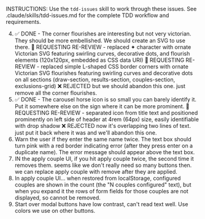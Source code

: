 INSTRUCTIONS: Use the `tdd-issues` skill to work through these issues.
See .claude/skills/tdd-issues.md for the complete TDD workflow and requirements.

4. ✅ DONE - The corner flourishes are interesting but not very victorian. They
   should be more embellished. We should create an SVG to use there. 🔄
   REQUESTING RE-REVIEW - replaced ✦ character with ornate Victorian SVG
   featuring swirling curves, decorative dots, and flourish elements
   (120x120px, embedded as CSS data URI)  🔄 REQUESTING RE-REVIEW - replaced
   simple L-shaped CSS border corners with ornate Victorian SVG flourishes
   featuring swirling curves and decorative dots on all sections (draw-section,
   results-section, couples-section, exclusions-grid) ❌ REJECTED but we should
   abandon this one. just remove all the corner flourishes.
6. ✅ DONE - The carousel horse icon is so small you can barely identify it. Put it
    somewhere else on the sign where it can be more prominent. 🔄 REQUESTING
    RE-REVIEW - separated icon from title text and positioned prominently on
    left side of header at 4rem (64px) size, easily identifiable with drop shadow
    ❌ REJECTED now it's overlapping two lines of text. just put it back where
    it was and we'll abandon this one.
8. Warn the user if they enter the same name twice. The text box should turn
    pink with a red border indicating error (after they press enter on a
    duplicate name). The error message should appear above the text box.
9. IN the apply couple UI, if you hit apply couple twice, the second time it removes
    them. seems like we don't really need so many buttons then. we can replace
    apply couple with remove after they are applied.
10. In apply couple UI... when restored from localStorage, configured couples are
    shown in the count (the "N couples configured" text), but when you expand it
    the rows of form fields for those couples are not displayed, so cannot be
    removed.
11. Start over modal buttons have low contrast, can't read text well. Use
    colors we use on other buttons.
